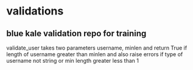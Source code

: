 # validations
## blue kale validation repo for training
validate_user takes two parameters username, minlen and return True if length of username greater than minlen
and also raise errors if type of username not string or min length greater less than 1 
